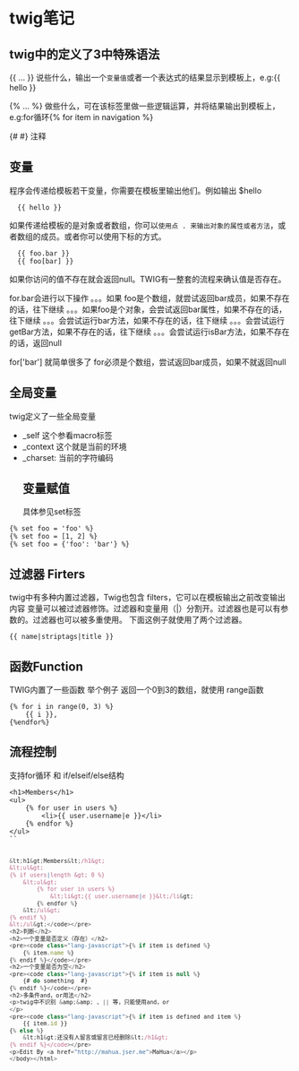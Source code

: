 
<h1>twig笔记</h1>
<h2>twig中的定义了3中特殊语法</h2>
<p>{{ ... }}   说些什么，输出一个<code>变量值</code>或者一个表达式的结果显示到模板上，e.g:{{ hello }}

</p>
<p>{% ... %}   做些什么，可在该标签里做一些逻辑运算，并将结果输出到模板上，e.g:for循环{% for item in navigation %}

</p>
<p>{#  #}      注释
</p>
<h2>变量</h2>
<p>程序会传递给模板若干变量，你需要在模板里输出他们。例如输出 $hello
</p>
<pre><code class="lang-javascript">  {{ hello }}</code></pre>
<p>如果传递给模板的是对象或者数组，你可以<code>使用点 . 来输出对象的属性或者方法</code>，或者数组的成员。或者你可以使用下标的方式。
</p>
<pre><code class="lang-javascript">  {{ foo.bar }}
  {{ foo[bar] }}</code></pre>
<p>如果你访问的值不存在就会返回null。TWIG有一整套的流程来确认值是否存在。

</p>
<p>for.bar会进行以下操作
。。。如果 foo是个数组，就尝试返回bar成员，如果不存在的话，往下继续
。。。如果foo是个对象，会尝试返回bar属性，如果不存在的话，往下继续
。。。会尝试运行bar方法，如果不存在的话，往下继续
。。。会尝试运行getBar方法，如果不存在的话，往下继续
。。。会尝试运行isBar方法，如果不存在的话，返回null

</p>
<p>for['bar'] 就简单很多了 for必须是个数组，尝试返回bar成员，如果不就返回null
</p>
<h2>全局变量</h2>
<p>twig定义了一些全局变量

</p>
<ul>
<li>_self  这个参看macro标签</li>
<li>_context 这个就是当前的环境</li>
<li>_charset: 当前的字符编码<h2>变量赋值</h2>
具体参见set标签</li>
</ul>
<pre><code class="lang-javascript">{% set foo = 'foo' %}
{% set foo = [1, 2] %}
{% set foo = {'foo': 'bar'} %}</code></pre>
<h2>过滤器 Firters</h2>
<p>twig中有多种内置过滤器，Twig也包含 filters，它可以在模板输出之前改变输出内容
变量可以被过滤器修饰。过滤器和变量用（|）分割开。过滤器也是可以有参数的。过滤器也可以被多重使用。
下面这例子就使用了两个过滤器。
</p>
<pre><code class="lang-javascript">{{ name|striptags|title }}</code></pre>
<h2>函数Function</h2>
<p>TWIG内置了一些函数
举个例子 返回一个0到3的数组，就使用 range函数
</p>
<pre><code class="lang-javascript">{% for i in range(0, 3) %}
    {{ i }},
{%endfor%}</code></pre>
<h2>流程控制</h2>
<p>支持for循环 和 if/elseif/else结构
</p>
<pre><code class="lang-javascript">&lt;h1&gt;Members&lt;/h1&gt;
&lt;ul&gt;
    {% for user in users %}
        &lt;li&gt;{{ user.username|e }}&lt;/li&gt;
    {% endfor %}
&lt;/ul&gt;
``

``` javascript
&lt;h1&gt;Members&lt;/h1&gt;
&lt;ul&gt;
{% if users|length &gt; 0 %}
    &lt;ul&gt;
        {% for user in users %}
            &lt;li&gt;{{ user.username|e }}&lt;/li&gt;
        {% endfor %}
    &lt;/ul&gt;
{% endif %}
&lt;/ul&gt;</code></pre>
<h2>判断</h2>
<h2>一个变量是否定义（存在）</h2>
<pre><code class="lang-javascript">{% if item is defined %}
    {% item.name %}
{% endif %}</code></pre>
<h2>一个变量是否为空</h2>
<pre><code class="lang-javascript">{% if item is null %}
    {# do something  #}
{% endif %}</code></pre>
<h2>多条件and，or用法</h2>
<p>twig中不识别 &amp;&amp; 、|| 等，只能使用and，or
</p>
<pre><code class="lang-javascript">{% if item is defined and item %}
    {{ item.id }}  
{% else %}
    &lt;h1&gt;还没有人留言或留言已经删除&lt;/h1&gt;
{% endif %}</code></pre>
<p>Edit By <a href="http://mahua.jser.me">MaHua</a></p>
</body></html>